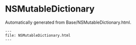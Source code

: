 
# NSMutableDictionary

Automatically generated from Base/NSMutableDictionary.html.

``` {raw} html
---
file: NSMutableDictionary.html
---
```
